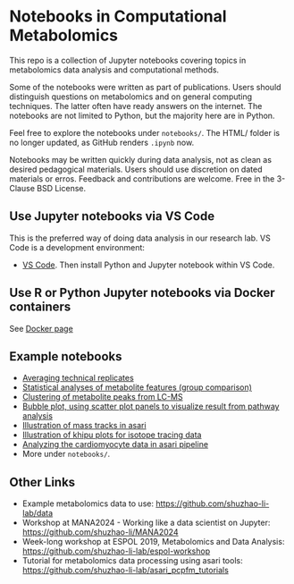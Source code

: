 # Notebooks in Computational Metabolomics

This repo is a collection of Jupyter notebooks covering topics in metabolomics data analysis and computational methods. 

Some of the notebooks were written as part of publications. Users should distinguish questions on metabolomics and on general computing techniques. The latter often have ready answers on the internet. The notebooks are not limited to Python, but the majority here are in Python.

Feel free to explore the notebooks under `notebooks/`.
The HTML/ folder is no longer updated, as GitHub renders `.ipynb` now.

Notebooks may be written quickly during data analysis, not as clean as desired pedagogical materials. Users should use discretion on dated materials or erros. Feedback and contributions are welcome. 
Free in the 3-Clause BSD License. 

## Use Jupyter notebooks via VS Code
This is the preferred way of doing data analysis in our research lab. VS Code is a development environment:
- [VS Code](https://code.visualstudio.com/download). Then install Python and Jupyter notebook within VS Code.

## Use R or Python Jupyter notebooks via Docker containers
See [Docker page](/docker.md)

## Example notebooks

- [Averaging technical replicates](notebooks/Averaging_technical_replicates.ipynb)
- [Statistical analyses of metabolite features (group comparison)](notebooks/Statistics_group_comparison.ipynb)
- [Clustering of metabolite peaks from LC-MS](notebooks/HCL_clustering_considering_retention_time.ipynb)
- [Bubble plot, using scatter plot panels to visualize result from pathway analysis](notebooks/Bubble_plot_pathways.ipynb)
- [Illustration of mass tracks in asari](notebooks/asari2023_Notebook_Composite_mass_tracks.ipynb)
- [Illustration of khipu plots for isotope tracing data](notebooks/khipu2023_demo_khipu_plot.ipynb)
- [Analyzing the cardiomyocyte data in asari pipeline](notebooks/pcpfm_Bowen2023_analysis.ipynb)
- More under `notebooks/`.

## Other Links

- Example metabolomics data to use: https://github.com/shuzhao-li-lab/data
- Workshop at MANA2024 - Working like a data scientist on Jupyter: https://github.com/shuzhao-li/MANA2024
- Week-long workshop at ESPOL 2019, Metabolomics and Data Analysis: https://github.com/shuzhao-li-lab/espol-workshop
- Tutorial for metabolomics data processing using asari tools: https://github.com/shuzhao-li-lab/asari_pcpfm_tutorials

